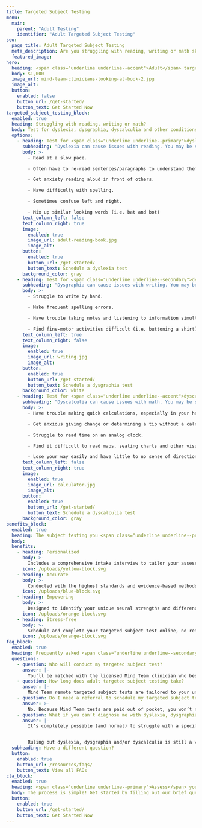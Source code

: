 ```yaml
---
title: Targeted Subject Testing
menu:
  main:
    parent: "Adult Testing"
    identifier: "Adult Targeted Subject Testing"
seo:
  page_title: Adult Targeted Subject Testing
  meta_description: Are you struggling with reading, writing or math skills? Mind Team targeted subject testing gives you the answers you need to work with your mind.
  featured_image:
hero:
  heading: <span class="underline underline--accent">Adult</span> targeted subject tests
  body: $1,000
  image_url: mind-team-clinicians-looking-at-book-2.jpg
  image_alt:
  button:
    enabled: false
    button_url: /get-started/
    button_text: Get Started Now
targeted_subject_testing_block:
  enabled: true
  heading: Struggling with reading, writing or math?
  body: Test for dyslexia, dysgraphia, dyscalculia and other conditions that may be getting in the way of your learning and living.
  options:
    - heading: Test for <span class="underline underline--primary">dyslexia</span>
      subheading: "Dyslexia can cause issues with reading. You may be struggling with dyslexia if you:"
      body: >-
        - Read at a slow pace. 

        - Often have to re-read sentences/paragraphs to understand them. 

        - Get anxiety reading aloud in front of others. 

        - Have difficulty with spelling.

        - Sometimes confuse left and right. 

        - Mix up similar looking words (i.e. bat and bot)
      text_column_left: false
      text_column_right: true
      image:
        enabled: true
        image_url: adult-reading-book.jpg
        image_alt:
      button:
        enabled: true
        button_url: /get-started/
        button_text: Schedule a dyslexia test
      background_color: gray
    - heading: Test for <span class="underline underline--secondary">dysgraphia</span>
      subheading: "Dysgraphia can cause issues with writing. You may be struggling with dysgraphia if you:"
      body: >-
        - Struggle to write by hand. 

        - Make frequent spelling errors. 

        - Have trouble taking notes and listening to information simultaneously. 

        - Find fine-motor activities difficult (i.e. buttoning a shirt)
      text_column_left: true
      text_column_right: false
      image:
        enabled: true
        image_url: writing.jpg
        image_alt:
      button:
        enabled: true
        button_url: /get-started/
        button_text: Schedule a dysgraphia test
      background_color: white
    - heading: Test for <span class="underline underline--accent">dyscalculia</span>
      subheading: "Dyscalculia can cause issues with math. You may be struggling with dyscalculia if you:"
      body: >-
        - Have trouble making quick calculations, especially in your head. 

        - Get anxious giving change or determining a tip without a calculator. 

        - Struggle to read time on an analog clock.

        - Find it difficult to read maps, seating charts and other visual layouts. 

        - Lose your way easily and have little to no sense of direction.
      text_column_left: false
      text_column_right: true
      image:
        enabled: true
        image_url: calculator.jpg
        image_alt:
      button:
        enabled: true
        button_url: /get-started/
        button_text: Schedule a dyscalculia test
      background_color: gray
benefits_block:
  enabled: true
  heading: The subject testing you <span class="underline underline--primary">deserve</span>.
  body:
  benefits:
    - heading: Personalized
      body: >-
        Includes a comprehensive intake interview to tailor your assessment and results to your unique background and concerns.
      icon: /uploads/yellow-block.svg
    - heading: Accurate
      body: >-
        Conducted with the highest standards and evidence-based methods.
      icon: /uploads/blue-block.svg
    - heading: Empowering
      body: >-
        Designed to identify your unique neural strengths and differences and guide you on the best path to work <em>with</em> your mind.
      icon: /uploads/orange-block.svg
    - heading: Stress-free
      body: >-
        Schedule and complete your targeted subject test online, no referral, wait-time or commute necessary.
      icon: /uploads/orange-block.svg
faq_block:
  enabled: true
  heading: Frequently asked <span class="underline underline--secondary">questions</span>
  questions:
    - question: Who will conduct my targeted subject test?
      answer: |-
        You’ll be matched with the licensed Mind Team clinician who best fits your needs based on your intake interview.
    - question: How long does adult targeted subject testing take?
      answer: |-
        Mind Team remote targeted subject tests are tailored to your unique history, background and concerns and vary in length. We’ll prepare you with what to expect before your test.
    - question: Do I need a referral to schedule my targeted subject test?
      answer: >-
        No. Because Mind Team tests are paid out of pocket, you won’t need to obtain or wait for a referral to schedule your test.
    - question: What if you can’t diagnose me with dyslexia, dysgraphia or dyscalculia?
      answer: |-
        It’s completely possible (and normal) to struggle with a specific subject without meeting the full symptomatic requirements for an official condition diagnosis. 


        Ruling out dyslexia, dysgraphia and/or dyscalculia is still a vital step in the process to get the answers and support you need to work <em>with your</em> unique mind. Mind Team treatment services can help, regardless of if you have an official condition diagnosis or not.
  subheading: Have a different question?
  button:
    enabled: true
    button_url: /resources/faqs/
    button_text: View all FAQs
cta_block:
  enabled: true
  heading: <span class="underline underline--primary">Assess</span> your reading, writing or math skills.
  body: The process is simple! Get started by filling out our brief questionnaire.
  button:
    enabled: true
    button_url: /get-started/
    button_text: Get Started Now
---
```

